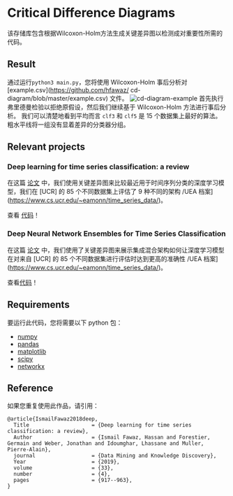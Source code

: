 # Critical Difference Diagrams 
该存储库包含根据Wilcoxon-Holm方法生成关键差异图以检测成对重要性所需的代码。

## Result 
通过运行```python3 main.py```，您将使用 Wilcoxon-Holm 事后分析对 [example.csv](https://github.com/hfawaz/ cd-diagram/blob/master/example.csv) 文件。
![cd-diagram-example](https://github.com/hfawaz/cd-diagram/blob/master/cd-diagram.png)
首先执行弗里德曼检验以拒绝原假设，然后我们继续基于 Wilcoxon-Holm 方法进行事后分析。
我们可以清楚地看到平均而言 ```clf3``` 和 ```clf5``` 是 15 个数据集上最好的算法。
粗水平线将一组没有显着差异的分类器分组。



## Relevant projects
### Deep learning for time series classification: a review 
在这篇 [论文](https://arxiv.org/abs/1809.04356v3) 中，我们使用关键差异图来比较最近用于时间序列分类的深度学习模型，我们在 [UCR] 的 85 个不同数据集上评估了 9 种不同的架构 /UEA 档案](https://www.cs.ucr.edu/~eamonn/time_series_data/)。

查看 [代码](https://github.com/hfawaz/dl-4-tsc)！

### Deep Neural Network Ensembles for Time Series Classification
在这篇 [论文](https://arxiv.org/abs/1903.06602) 中，我们使用了关键差异图来展示集成混合架构如何让深度学习模型在对来自 [UCR] 的 85 个不同数据集进行评估时达到更高的准确性 /UEA 档案](https://www.cs.ucr.edu/~eamonn/time_series_data/)。

查看[代码](https://github.com/hfawaz/ijcnn19ensemble)！

## Requirements
要运行此代码，您将需要以下 python 包：
* [numpy](https://www.numpy.org/)
* [pandas](https://pandas.pydata.org/)
* [matplotlib](https://matplotlib.org/)
* [scipy](https://www.scipy.org/)
* [networkx](https://networkx.github.io/)

## Reference 

如果您重复使用此作品，请引用：

```
@article{IsmailFawaz2018deep,
  Title                    = {Deep learning for time series classification: a review},
  Author                   = {Ismail Fawaz, Hassan and Forestier, Germain and Weber, Jonathan and Idoumghar, Lhassane and Muller, Pierre-Alain},
  journal                  = {Data Mining and Knowledge Discovery},
  Year                     = {2019},
  volume                   = {33},
  number                   = {4},
  pages                    = {917--963},
}
```
